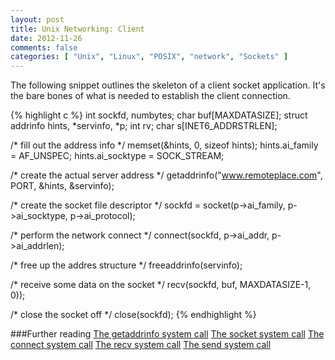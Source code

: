 ```yaml
---
layout: post
title: Unix Networking: Client
date: 2012-11-26
comments: false
categories: [ "Unix", "Linux", "POSIX", "network", "Sockets" ]
---
```


The following snippet outlines the skeleton of a client socket application. It's the bare bones of what is needed to establish the client connection.

{% highlight c %}
int sockfd, numbytes;
char buf[MAXDATASIZE];
struct addrinfo hints, *servinfo, *p;
int rv;
char s[INET6_ADDRSTRLEN];

/* fill out the address info */
memset(&hints, 0, sizeof hints);
hints.ai_family = AF_UNSPEC;
hints.ai_socktype = SOCK_STREAM;

/* create the actual server address */
getaddrinfo("www.remoteplace.com", PORT, &hints, &servinfo);

/* create the socket file descriptor */
sockfd = socket(p->ai_family, p->ai_socktype, p->ai_protocol);

/* perform the network connect */
connect(sockfd, p->ai_addr, p->ai_addrlen);

/* free up the addres structure */
freeaddrinfo(servinfo); 

/* receive some data on the socket */
recv(sockfd, buf, MAXDATASIZE-1, 0));

/* close the socket off */
close(sockfd);
{% endhighlight %}

###Further reading
[The getaddrinfo system call](http://unixhelp.ed.ac.uk/CGI/man-cgi?getaddrinfo+3)
[The socket system call](http://unixhelp.ed.ac.uk/CGI/man-cgi?socket)
[The connect system call](http://unixhelp.ed.ac.uk/CGI/man-cgi?connect)
[The recv system call](http://unixhelp.ed.ac.uk/CGI/man-cgi?recv)
[The send system call](http://unixhelp.ed.ac.uk/CGI/man-cgi?send)
